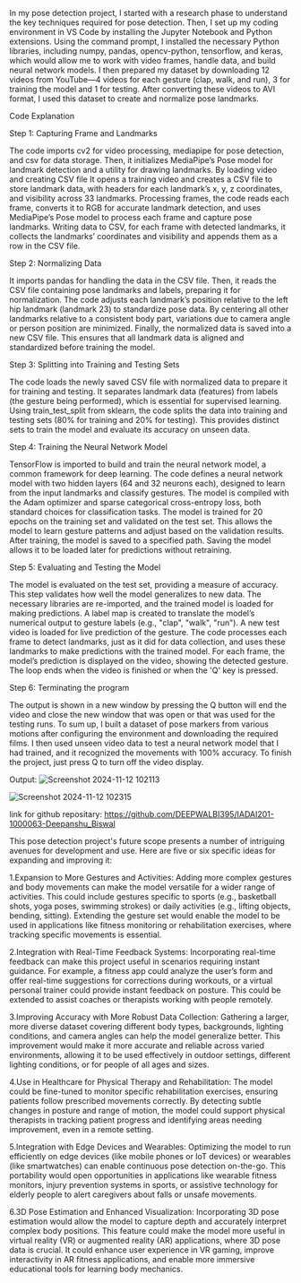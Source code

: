 In my pose detection project, I started with a research phase to understand the key techniques required for pose detection. Then, I set up my coding environment in VS Code by installing the Jupyter Notebook and Python extensions. Using the command prompt, I installed the necessary Python libraries, including numpy, pandas, opencv-python, tensorflow, and keras, which would allow me to work with video frames, handle data, and build neural network models. I then prepared my dataset by downloading 12 videos from YouTube—4 videos for each gesture (clap, walk, and run), 3 for training the model and 1 for testing. After converting these videos to AVI format, I used this dataset to create and normalize pose landmarks.

Code Explanation

Step 1: Capturing Frame and Landmarks

The code imports cv2 for video processing, mediapipe for pose detection, and csv for data storage. Then, it initializes MediaPipe’s Pose model for landmark detection and a utility for drawing landmarks. By loading video and creating CSV file It opens a training video and creates a CSV file to store landmark data, with headers for each landmark’s x, y, z coordinates, and visibility across 33 landmarks. Processing frames, the code reads each frame, converts it to RGB for accurate landmark detection, and uses MediaPipe’s Pose model to process each frame and capture pose landmarks. Writing data to CSV, for each frame with detected landmarks, it collects the landmarks’ coordinates and visibility and appends them as a row in the CSV file.

Step 2: Normalizing Data

It imports pandas for handling the data in the CSV file. Then, it reads the CSV file containing pose landmarks and labels, preparing it for normalization.
The code adjusts each landmark’s position relative to the left hip landmark (landmark 23) to standardize pose data. By centering all other landmarks relative to a consistent body part, variations due to camera angle or person position are minimized. Finally, the normalized data is saved into a new CSV file. This ensures that all landmark data is aligned and standardized before training the model.

Step 3: Splitting into Training and Testing Sets

The code loads the newly saved CSV file with normalized data to prepare it for training and testing. It separates landmark data (features) from labels (the gesture being performed), which is essential for supervised learning. Using train_test_split from sklearn, the code splits the data into training and testing sets (80% for training and 20% for testing). This provides distinct sets to train the model and evaluate its accuracy on unseen data.

Step 4: Training the Neural Network Model

TensorFlow is imported to build and train the neural network model, a common framework for deep learning. The code defines a neural network model with two hidden layers (64 and 32 neurons each), designed to learn from the input landmarks and classify gestures. The model is compiled with the Adam optimizer and sparse categorical cross-entropy loss, both standard choices for classification tasks. The model is trained for 20 epochs on the training set and validated on the test set. This allows the model to learn gesture patterns and adjust based on the validation results. After training, the model is saved to a specified path. Saving the model allows it to be loaded later for predictions without retraining.

Step 5: Evaluating and Testing the Model

The model is evaluated on the test set, providing a measure of accuracy. This step validates how well the model generalizes to new data. The necessary libraries are re-imported, and the trained model is loaded for making predictions. A label map is created to translate the model’s numerical output to gesture labels (e.g., "clap", "walk", "run"). A new test video is loaded for live prediction of the gesture. The code processes each frame to detect landmarks, just as it did for data collection, and uses these landmarks to make predictions with the trained model. For each frame, the model’s prediction is displayed on the video, showing the detected gesture. The loop ends when the video is finished or when the 'Q' key is pressed.

Step 6: Terminating the program

The output is shown in a new window by pressing the Q button will end the video and close the new window that was open or that was used for the testing runs. To sum up, I built a dataset of pose markers from various motions after configuring the environment and downloading the required films. I then used unseen video data to test a neural network model that I had trained, and it recognized the movements with 100% accuracy. To finish the project, just press Q to turn off the video display.

Output:
![Screenshot 2024-11-12 102113](https://github.com/user-attachments/assets/c4cb0eff-f533-42ae-b2d5-6c026f274210)
        
![Screenshot 2024-11-12 102315](https://github.com/user-attachments/assets/5ba24625-e178-43be-b5c0-636ea09476b2)

link for github repositary: https://github.com/DEEPWALBI395/IADAI201-1000063-Deepanshu_Biswal

This pose detection project's future scope presents a number of intriguing avenues for development and use. Here are five or six specific ideas for expanding and improving it:

1.Expansion to More Gestures and Activities: Adding more complex gestures and body movements can make the model versatile for a wider range of activities. This could include gestures specific to sports (e.g., basketball shots, yoga poses, swimming strokes) or daily activities (e.g., lifting objects, bending, sitting). Extending the gesture set would enable the model to be used in applications like fitness monitoring or rehabilitation exercises, where tracking specific movements is essential.

2.Integration with Real-Time Feedback Systems: Incorporating real-time feedback can make this project useful in scenarios requiring instant guidance. For example, a fitness app could analyze the user’s form and offer real-time suggestions for corrections during workouts, or a virtual personal trainer could provide instant feedback on posture. This could be extended to assist coaches or therapists working with people remotely.

3.Improving Accuracy with More Robust Data Collection: Gathering a larger, more diverse dataset covering different body types, backgrounds, lighting conditions, and camera angles can help the model generalize better. This improvement would make it more accurate and reliable across varied environments, allowing it to be used effectively in outdoor settings, different lighting conditions, or for people of all ages and sizes.

4.Use in Healthcare for Physical Therapy and Rehabilitation: The model could be fine-tuned to monitor specific rehabilitation exercises, ensuring patients follow prescribed movements correctly. By detecting subtle changes in posture and range of motion, the model could support physical therapists in tracking patient progress and identifying areas needing improvement, even in a remote setting.

5.Integration with Edge Devices and Wearables: Optimizing the model to run efficiently on edge devices (like mobile phones or IoT devices) or wearables (like smartwatches) can enable continuous pose detection on-the-go. This portability would open opportunities in applications like wearable fitness monitors, injury prevention systems in sports, or assistive technology for elderly people to alert caregivers about falls or unsafe movements.

6.3D Pose Estimation and Enhanced Visualization: Incorporating 3D pose estimation would allow the model to capture depth and accurately interpret complex body positions. This feature could make the model more useful in virtual reality (VR) or augmented reality (AR) applications, where 3D pose data is crucial. It could enhance user experience in VR gaming, improve interactivity in AR fitness applications, and enable more immersive educational tools for learning body mechanics.



        
